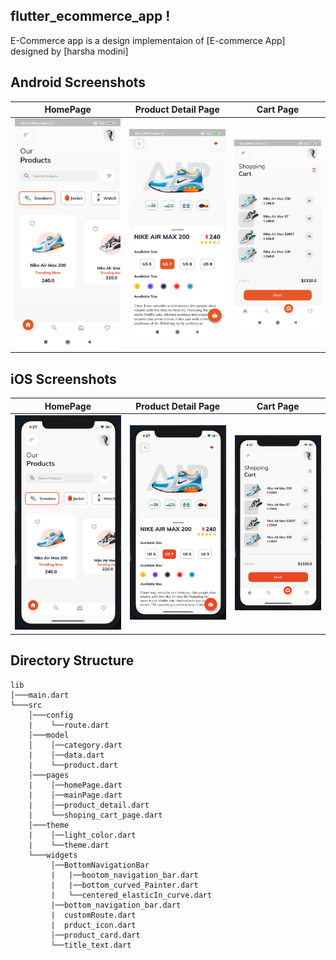## flutter_ecommerce_app !
E-Commerce app is a design implementaion of [E-commerce App] designed by [harsha modini]




## Android Screenshots

  HomePage                 |   Product Detail Page        |  Cart Page
:-------------------------:|:-------------------------:|:-------------------------:
![](https://github.com/harshamodini/flutter-ecommer/blob/main/screenshots/screenshot_1.jpg?raw=true)|![](https://github.com/harshamodini/flutter-ecommer/blob/main/screenshots/screenshot_2.jpg?raw=true)|![](https://github.com/harshamodini/flutter-ecommer/blob/main/screenshots/screenshot_3.jpg?raw=true)

## iOS Screenshots
  HomePage                 |   Product Detail Page        |  Cart Page
:-------------------------:|:-------------------------:|:-------------------------:
![](https://github.com/harshamodini/flutter-ecommer/blob/main/screenshots/screenshot_ios_1.png?raw=true)|![](https://github.com/harshamodini/flutter-ecommer/blob/main/screenshots/screenshot_ios_2.png?raw=true)|![](https://github.com/harshamodini/flutter-ecommer/blob/main/screenshots/screenshot_ios_3.png?raw=true)

## Directory Structure
```
lib
│───main.dart    
└───src
    │───config
    |    └──route.dart
    │───model
    │    │──category.dart
    |    │──data.dart
    |    └──product.dart
    │───pages
    |    │──homePage.dart
    |    │──mainPage.dart
    |    │──product_detail.dart
    |    └──shoping_cart_page.dart
    │───theme
    |    │──light_color.dart
    |    └──theme.dart
    └───widgets
         │──BottomNavigationBar
         |   |──bootom_navigation_bar.dart
         |   |──bottom_curved_Painter.dart
         |   └──centered_elasticIn_curve.dart
         |──bottom_navigation_bar.dart
         |  customRoute.dart
         |  prduct_icon.dart
         │──product_card.dart
         └──title_text.dart
```

